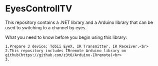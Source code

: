 # EyesControllTV
This repository contains a .NET library and a Arduino library that can be used to switching to a channel by eyes.

What you need to know before you begin using this library:

    1.Prepare 3 device: Tobii EyeX, IR Transmitter, IR Receiver.<br>
    2.This repository includes IRremote Arduino library on github(https://github.com/z3t0/Arduino-IRremote)<br>
    3.
